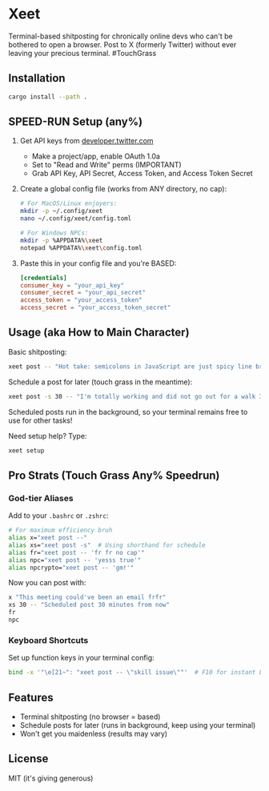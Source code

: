 # Xeet

Terminal-based shitposting for chronically online devs who can't be bothered to open a browser. Post to X (formerly Twitter) without ever leaving your precious terminal. #TouchGrass

## Installation

```bash
cargo install --path .
```

## SPEED-RUN Setup (any%)

1. Get API keys from [developer.twitter.com](https://developer.twitter.com/)

   - Make a project/app, enable OAuth 1.0a
   - Set to "Read and Write" perms (IMPORTANT)
   - Grab API Key, API Secret, Access Token, and Access Token Secret

2. Create a global config file (works from ANY directory, no cap):

   ```bash
   # For MacOS/Linux enjoyers:
   mkdir -p ~/.config/xeet
   nano ~/.config/xeet/config.toml

   # For Windows NPCs:
   mkdir -p %APPDATA%\xeet
   notepad %APPDATA%\xeet\config.toml
   ```

3. Paste this in your config file and you're BASED:
   ```toml
   [credentials]
   consumer_key = "your_api_key"
   consumer_secret = "your_api_secret"
   access_token = "your_access_token"
   access_secret = "your_access_token_secret"
   ```

## Usage (aka How to Main Character)

Basic shitposting:

```bash
xeet post -- "Hot take: semicolons in JavaScript are just spicy line breaks"
```

Schedule a post for later (touch grass in the meantime):

```bash
xeet post -s 30 -- "I'm totally working and did not go out for a walk 30 minutes ago"
```

Scheduled posts run in the background, so your terminal remains free to use for other tasks!

Need setup help? Type:

```bash
xeet setup
```

## Pro Strats (Touch Grass Any% Speedrun)

### God-tier Aliases

Add to your `.bashrc` or `.zshrc`:

```bash
# For maximum efficiency bruh
alias x="xeet post --"
alias xs="xeet post -s"  # Using shorthand for schedule
alias fr="xeet post -- 'fr fr no cap'"
alias npc="xeet post -- 'yesss true'"
alias npcrypto="xeet post -- 'gm!'"
```

Now you can post with:

```bash
x "This meeting could've been an email frfr"
xs 30 -- "Scheduled post 30 minutes from now"
fr
npc
```

### Keyboard Shortcuts

Set up function keys in your terminal config:

```bash
bind -x '"\e[21~": "xeet post -- \"skill issue\""'  # F10 for instant L posting
```

## Features

- Terminal shitposting (no browser = based)
- Schedule posts for later (runs in background, keep using your terminal)
- Won't get you maidenless (results may vary)

## License

MIT (it's giving generous)
